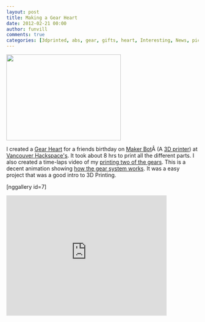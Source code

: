 ```yaml
---
layout: post
title: Making a Gear Heart
date: 2012-02-21 00:00
author: funvill
comments: true
categories: [3dprinted, abs, gear, gifts, heart, Interesting, News, pictures, projects, thingaverse, VHS, Video]
---
```

<a href="http://www.abluestar.com/blog/wp-content/uploads/2012/02/IMG_4136.jpg"><img class="size-medium wp-image-2730 alignright" title="IMG_4136" src="http://www.abluestar.com/blog/wp-content/uploads/2012/02/IMG_4136-300x225.jpg" alt="" width="300" height="225" /></a>

I created a <a href="http://www.thingiverse.com/thing:12208">Gear Heart</a> for a friends birthday on <a href="http://www.makerbot.com/">Maker Bot</a>Â (A <a href="http://en.wikipedia.org/wiki/3D_printing">3D printer</a>) at <a href="http://vancouver.hackspace.ca/">Vancouver Hackspace's</a>. It took about 8 hrs to print all the different parts. I also created a time-laps video of my <a href="http://www.youtube.com/watch?v=ceg76GAZ5Qo">printing two of the gears</a>. This is a decent animation showing <a href="http://www.youtube.com/watch?v=dFH8_I_ZK0s">how the gear system works</a>. It was a easy project that was a good intro to 3D Printing.

[nggallery id=7]

<iframe width="420" height="315" src="http://www.youtube.com/embed/SRU2ZG2oULU" frameborder="0" allowfullscreen></iframe>
